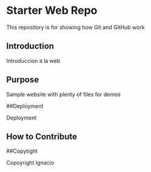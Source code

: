 # Starter Web Repo

This repository is for showing how Git and GitHub work

## Introduction

Introduccion a la web

## Purpose

Sample website with plenty of files for demos

##Deployment

Deployment

## How to Contribute

##Copytight

Copoyright Ignacio

